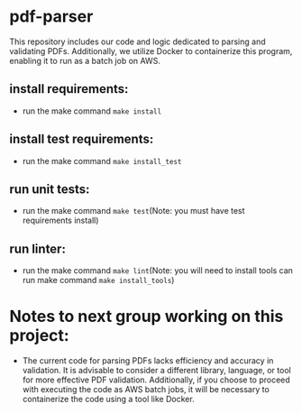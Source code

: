 # pdf-parser
This repository includes our code and logic dedicated to parsing and validating PDFs. Additionally, we utilize Docker to containerize this program, enabling it to run as a batch job on AWS.

## install requirements:
- run the make command `make install`

## install test requirements:
- run the make command `make install_test`

## run unit tests:
- run the make command `make test`(Note: you must have test requirements install)

## run linter:
- run the make command `make lint`(Note: you will need to install tools can run make command `make install_tools`)

# Notes to next group working on this project:
- The current code for parsing PDFs lacks efficiency and accuracy in validation. It is advisable to consider a different library, language, or tool for more effective PDF validation. Additionally, if you choose to proceed with executing the code as AWS batch jobs, it will be necessary to containerize the code using a tool like Docker.
